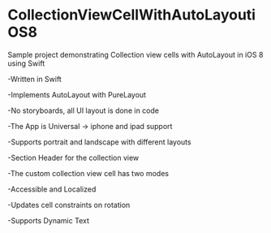 # CollectionViewCellWithAutoLayoutiOS8
Sample project demonstrating Collection view cells with AutoLayout in iOS 8 using Swift

-Written in Swift

-Implements AutoLayout with PureLayout

-No storyboards, all UI layout is done in code

-The App is Universal -> iphone and ipad support

-Supports portrait and landscape with different layouts

-Section Header for the collection view

-The custom collection view cell has two modes

-Accessible and Localized

-Updates cell constraints on rotation

-Supports Dynamic Text
